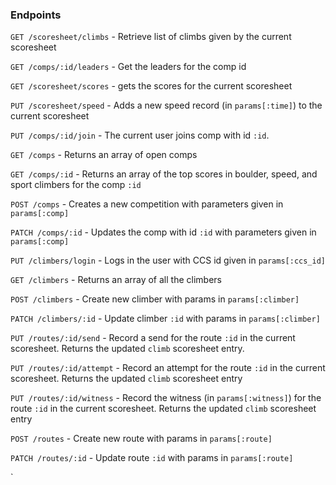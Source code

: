 ### Endpoints

`GET /scoresheet/climbs` - Retrieve list of climbs given by the current scoresheet

`GET /comps/:id/leaders` - Get the leaders for the comp id

`GET /scoresheet/scores` - gets the scores for the current scoresheet

`PUT /scoresheet/speed` - Adds a new speed record (in `params[:time]`) to the current scoresheet

`PUT /comps/:id/join` - The current user joins comp with id `:id`.

`GET /comps` - Returns an array of open comps

`GET /comps/:id` - Returns an array of the top scores in boulder, speed, and sport climbers for the comp `:id`

`POST /comps` - Creates a new competition with parameters given in `params[:comp]`

`PATCH /comps/:id` - Updates the comp with id `:id` with parameters given in `params[:comp]`

`PUT /climbers/login` - Logs in the user with CCS id given in `params[:ccs_id]`

`GET /climbers` - Returns an array of all the climbers

`POST /climbers` - Create new climber with params in `params[:climber]`

`PATCH /climbers/:id` - Update climber `:id` with params in `params[:climber]`

`PUT /routes/:id/send` - Record a send for the route `:id` in the current scoresheet. Returns the updated `climb` scoresheet entry.

`PUT /routes/:id/attempt` - Record an attempt for the route `:id` in the current scoresheet. Returns the updated `climb` scoresheet entry

`PUT /routes/:id/witness` - Record the witness (in `params[:witness]`) for the route `:id` in the current scoresheet. Returns the updated `climb` scoresheet entry

`POST /routes` - Create new route with params in `params[:route]`

`PATCH /routes/:id` - Update route `:id` with params in `params[:route]`

`
